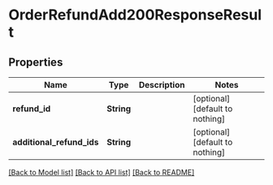 # OrderRefundAdd200ResponseResult


## Properties
Name | Type | Description | Notes
------------ | ------------- | ------------- | -------------
**refund_id** | **String** |  | [optional] [default to nothing]
**additional_refund_ids** | **String** |  | [optional] [default to nothing]


[[Back to Model list]](../README.md#models) [[Back to API list]](../README.md#api-endpoints) [[Back to README]](../README.md)



